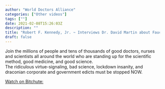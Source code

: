 ```yaml
---
author: "World Doctors Alliance"
categories: ["Other videos"]
tags: [""]
date: 2021-02-08T15:26:03Z
description: ""
title: "Robert F. Kennedy, Jr. ~ Interviews Dr. David Martin about Fauci, Moderna, Corruption"
draft: false
---
```


Join the millions of people and tens of thousands of good doctors,  nurses and scientists all around the world who are standing up for the  scientific method, good medicine, and good science.   
The ridiculous  virtue-signaling, bad science, lockdown insanity, and draconian  corporate and government edicts must be stopped NOW.  

[Watch on Bitchute:](https://www.bitchute.com/video/eQj2MwpwgTgA/)  